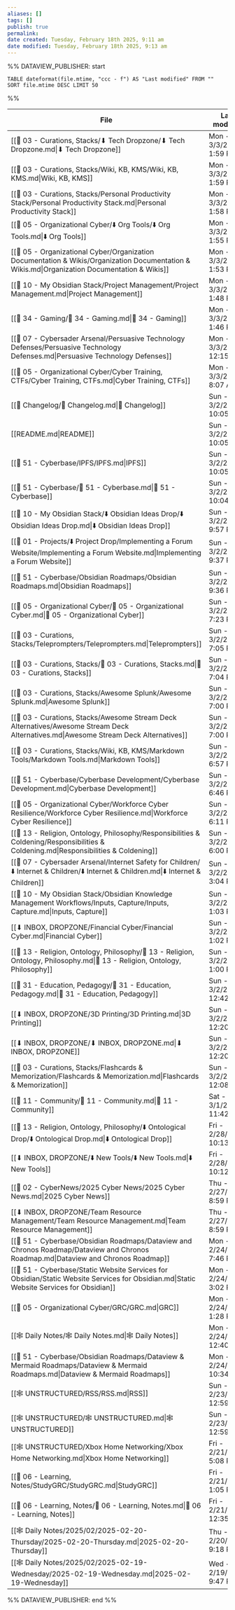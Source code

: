 ```yaml
---
aliases: []
tags: []
publish: true
permalink:
date created: Tuesday, February 18th 2025, 9:11 am
date modified: Tuesday, February 18th 2025, 9:13 am
---
```



%% DATAVIEW_PUBLISHER: start
```dataview
TABLE dateformat(file.mtime, "ccc - f") AS "Last modified" FROM "" SORT file.mtime DESC LIMIT 50
```
%%

| File                                                                                                                                          | Last modified             |
| --------------------------------------------------------------------------------------------------------------------------------------------- | ------------------------- |
| [[📁 03 - Curations, Stacks/⬇ Tech Dropzone/⬇ Tech Dropzone.md\|⬇ Tech Dropzone]]                                                             | Mon - 3/3/2025, 1:59 PM   |
| [[📁 03 - Curations, Stacks/Wiki, KB, KMS/Wiki, KB, KMS.md\|Wiki, KB, KMS]]                                                                   | Mon - 3/3/2025, 1:59 PM   |
| [[📁 03 - Curations, Stacks/Personal Productivity Stack/Personal Productivity Stack.md\|Personal Productivity Stack]]                         | Mon - 3/3/2025, 1:58 PM   |
| [[📁 05 - Organizational Cyber/⬇️ Org Tools/⬇️ Org Tools.md\|⬇️ Org Tools]]                                                                   | Mon - 3/3/2025, 1:55 PM   |
| [[📁 05 - Organizational Cyber/Organization Documentation & Wikis/Organization Documentation & Wikis.md\|Organization Documentation & Wikis]] | Mon - 3/3/2025, 1:53 PM   |
| [[📁 10 - My Obsidian Stack/Project Management/Project Management.md\|Project Management]]                                                    | Mon - 3/3/2025, 1:48 PM   |
| [[📁 34 - Gaming/📁 34 - Gaming.md\|📁 34 - Gaming]]                                                                                          | Mon - 3/3/2025, 1:46 PM   |
| [[📁 07 - Cybersader Arsenal/Persuasive Technology Defenses/Persuasive Technology Defenses.md\|Persuasive Technology Defenses]]               | Mon - 3/3/2025, 12:15 PM  |
| [[📁 05 - Organizational Cyber/Cyber Training, CTFs/Cyber Training, CTFs.md\|Cyber Training, CTFs]]                                           | Mon - 3/3/2025, 8:07 AM   |
| [[📅 Changelog/📅 Changelog.md\|📅 Changelog]]                                                                                                | Sun - 3/2/2025, 10:05 PM  |
| [[README.md\|README]]                                                                                                                         | Sun - 3/2/2025, 10:05 PM  |
| [[📁 51 - Cyberbase/IPFS/IPFS.md\|IPFS]]                                                                                                      | Sun - 3/2/2025, 10:05 PM  |
| [[📁 51 - Cyberbase/📁 51 - Cyberbase.md\|📁 51 - Cyberbase]]                                                                                 | Sun - 3/2/2025, 10:04 PM  |
| [[📁 10 - My Obsidian Stack/⬇️ Obsidian Ideas Drop/⬇️ Obsidian Ideas Drop.md\|⬇️ Obsidian Ideas Drop]]                                        | Sun - 3/2/2025, 9:57 PM   |
| [[📁 01 - Projects/⬇️ Project Drop/Implementing a Forum Website/Implementing a Forum Website.md\|Implementing a Forum Website]]               | Sun - 3/2/2025, 9:37 PM   |
| [[📁 51 - Cyberbase/Obsidian Roadmaps/Obsidian Roadmaps.md\|Obsidian Roadmaps]]                                                               | Sun - 3/2/2025, 9:36 PM   |
| [[📁 05 - Organizational Cyber/📁 05 - Organizational Cyber.md\|📁 05 - Organizational Cyber]]                                                | Sun - 3/2/2025, 7:23 PM   |
| [[📁 03 - Curations, Stacks/Teleprompters/Teleprompters.md\|Teleprompters]]                                                                   | Sun - 3/2/2025, 7:05 PM   |
| [[📁 03 - Curations, Stacks/📁 03 - Curations, Stacks.md\|📁 03 - Curations, Stacks]]                                                         | Sun - 3/2/2025, 7:04 PM   |
| [[📁 03 - Curations, Stacks/Awesome Splunk/Awesome Splunk.md\|Awesome Splunk]]                                                                | Sun - 3/2/2025, 7:00 PM   |
| [[📁 03 - Curations, Stacks/Awesome Stream Deck Alternatives/Awesome Stream Deck Alternatives.md\|Awesome Stream Deck Alternatives]]          | Sun - 3/2/2025, 7:00 PM   |
| [[📁 03 - Curations, Stacks/Wiki, KB, KMS/Markdown Tools/Markdown Tools.md\|Markdown Tools]]                                                  | Sun - 3/2/2025, 6:57 PM   |
| [[📁 51 - Cyberbase/Cyberbase Development/Cyberbase Development.md\|Cyberbase Development]]                                                   | Sun - 3/2/2025, 6:46 PM   |
| [[📁 05 - Organizational Cyber/Workforce Cyber Resilience/Workforce Cyber Resilience.md\|Workforce Cyber Resilience]]                         | Sun - 3/2/2025, 6:11 PM   |
| [[📁 13 - Religion, Ontology, Philosophy/Responsibilities & Coldening/Responsibilities & Coldening.md\|Responsibilities & Coldening]]         | Sun - 3/2/2025, 6:00 PM   |
| [[📁 07 - Cybersader Arsenal/Internet Safety for Children/⬇️ Internet & Children/⬇️ Internet & Children.md\|⬇️ Internet & Children]]          | Sun - 3/2/2025, 3:04 PM   |
| [[📁 10 - My Obsidian Stack/Obsidian Knowledge Management Workflows/Inputs, Capture/Inputs, Capture.md\|Inputs, Capture]]                     | Sun - 3/2/2025, 1:03 PM   |
| [[⬇ INBOX, DROPZONE/Financial Cyber/Financial Cyber.md\|Financial Cyber]]                                                                     | Sun - 3/2/2025, 1:02 PM   |
| [[📁 13 - Religion, Ontology, Philosophy/📁 13 - Religion, Ontology, Philosophy.md\|📁 13 - Religion, Ontology, Philosophy]]                  | Sun - 3/2/2025, 1:00 PM   |
| [[📁 31 - Education, Pedagogy/📁 31 - Education, Pedagogy.md\|📁 31 - Education, Pedagogy]]                                                   | Sun - 3/2/2025, 12:42 PM  |
| [[⬇ INBOX, DROPZONE/3D Printing/3D Printing.md\|3D Printing]]                                                                                 | Sun - 3/2/2025, 12:20 PM  |
| [[⬇ INBOX, DROPZONE/⬇ INBOX, DROPZONE.md\|⬇ INBOX, DROPZONE]]                                                                                 | Sun - 3/2/2025, 12:20 PM  |
| [[📁 03 - Curations, Stacks/Flashcards & Memorization/Flashcards & Memorization.md\|Flashcards & Memorization]]                               | Sun - 3/2/2025, 12:08 PM  |
| [[📁 11 - Community/📁 11 - Community.md\|📁 11 - Community]]                                                                                 | Sat - 3/1/2025, 11:42 AM  |
| [[📁 13 - Religion, Ontology, Philosophy/⬇️ Ontological Drop/⬇️ Ontological Drop.md\|⬇️ Ontological Drop]]                                    | Fri - 2/28/2025, 10:13 PM |
| [[⬇ INBOX, DROPZONE/⬇️ New Tools/⬇️ New Tools.md\|⬇️ New Tools]]                                                                              | Fri - 2/28/2025, 10:12 PM |
| [[📁 02 - CyberNews/2025 Cyber News/2025 Cyber News.md\|2025 Cyber News]]                                                                     | Thu - 2/27/2025, 8:59 PM  |
| [[⬇ INBOX, DROPZONE/Team Resource Management/Team Resource Management.md\|Team Resource Management]]                                          | Thu - 2/27/2025, 8:59 PM  |
| [[📁 51 - Cyberbase/Obsidian Roadmaps/Dataview and Chronos Roadmap/Dataview and Chronos Roadmap.md\|Dataview and Chronos Roadmap]]            | Mon - 2/24/2025, 7:46 PM  |
| [[📁 51 - Cyberbase/Static Website Services for Obsidian/Static Website Services for Obsidian.md\|Static Website Services for Obsidian]]      | Mon - 2/24/2025, 3:02 PM  |
| [[📁 05 - Organizational Cyber/GRC/GRC.md\|GRC]]                                                                                              | Mon - 2/24/2025, 1:28 PM  |
| [[🕸️ Daily Notes/🕸️ Daily Notes.md\|🕸️ Daily Notes]]                                                                                       | Mon - 2/24/2025, 12:40 PM |
| [[📁 51 - Cyberbase/Obsidian Roadmaps/Dataview & Mermaid Roadmaps/Dataview & Mermaid Roadmaps.md\|Dataview & Mermaid Roadmaps]]               | Mon - 2/24/2025, 10:34 AM |
| [[🕸️ UNSTRUCTURED/RSS/RSS.md\|RSS]]                                                                                                          | Sun - 2/23/2025, 12:59 PM |
| [[🕸️ UNSTRUCTURED/🕸️ UNSTRUCTURED.md\|🕸️ UNSTRUCTURED]]                                                                                    | Sun - 2/23/2025, 12:59 PM |
| [[🕸️ UNSTRUCTURED/Xbox Home Networking/Xbox Home Networking.md\|Xbox Home Networking]]                                                       | Fri - 2/21/2025, 5:08 PM  |
| [[📁 06 - Learning, Notes/StudyGRC/StudyGRC.md\|StudyGRC]]                                                                                    | Fri - 2/21/2025, 1:05 PM  |
| [[📁 06 - Learning, Notes/📁 06 - Learning, Notes.md\|📁 06 - Learning, Notes]]                                                               | Fri - 2/21/2025, 12:35 PM |
| [[🕸️ Daily Notes/2025/02/2025-02-20-Thursday/2025-02-20-Thursday.md\|2025-02-20-Thursday]]                                                   | Thu - 2/20/2025, 9:18 PM  |
| [[🕸️ Daily Notes/2025/02/2025-02-19-Wednesday/2025-02-19-Wednesday.md\|2025-02-19-Wednesday]]                                                | Wed - 2/19/2025, 9:47 PM  |

%% DATAVIEW_PUBLISHER: end %%